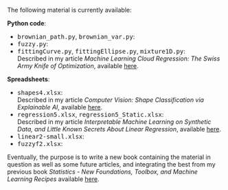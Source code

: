 The following material is currently available:

<b>Python code</b>:

<ul>
  <li> <kbd>brownian_path.py</kbd>, <kbd>brownian_var.py</kbd>: </li>
  <li> <kbd>fuzzy.py</kbd>: </li>
  <li> <kbd>fittingCurve.py</kbd>, <kbd>fittingEllipse.py</kbd>, <kbd>mixture1D.py</kbd>: <br>
    Described in my article <em>Machine Learning Cloud Regression: The Swiss Army Knife of Optimization</em>, available <a href="https://mltechniques.com/2022/08/25/machine-learning-cloud-regression-the-swiss-army-knife-of-optimization/">here</a>.</li>
</ul>

<b>Spreadsheets</b>: 

<ul>
  <li> <kbd>shapes4.xlsx</kbd>: <br>
    Described in my article <em>Computer Vision: Shape Classification via Explainable AI</em>, available <a href="https://mltechniques.com/2022/04/20/computer-vision-shape-classification-via-explainable-ai/">here</a>.</li>
  <li> <kbd>regression5.xlsx</kbd>, <kbd>regression5_Static.xlsx</kbd>: <br>
    Described in my article <em>Interpretable Machine Learning on Synthetic Data, and Little Known Secrets About Linear Regression</em>, available   <a href="https://mltechniques.com/2022/05/07/little-known-secrets-about-interpretable-machine-learning-on-synthetic-data/">here</a>.</li>
  <li> <kbd>linear2-small.xlsx</kbd>: </li>
  <li> <kbd>fuzzyf2.xlsx</kbd>: </li>
</ul>

Eventually, the purpose is to write a new book containing the material in question as well as some future articles, and integrating the best from my previous book <em>Statistics - New Foundations, Toolbox, and Machine Learning Recipes</em> available <a href="https://mltechniques.com/resources/">here</a>.
